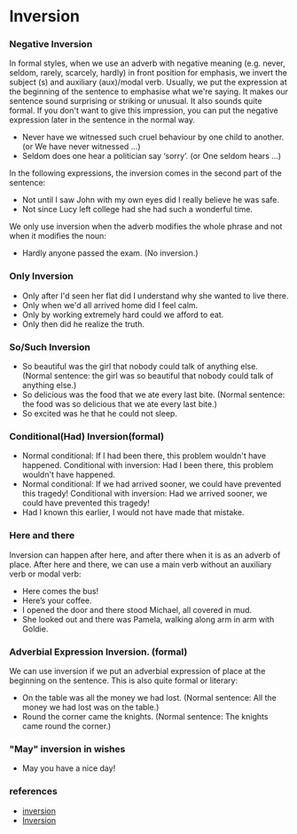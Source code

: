 # Inversion

### Negative Inversion
In formal styles, when we use an adverb with negative meaning (e.g. never, seldom, rarely, scarcely, hardly) in front position for emphasis, we invert the subject (s) and auxiliary (aux)/modal verb.
Usually, we put the expression at the beginning of the sentence to emphasise what we're saying. It makes our sentence sound surprising or striking or unusual. It also sounds quite formal. If you don't want to give this impression, you can put the negative expression later in the sentence in the normal way.

- Never have we witnessed such cruel behaviour by one child to another. (or We have never witnessed …)
- Seldom does one hear a politician say ‘sorry’. (or One seldom hears …)

In the following expressions, the inversion comes in the second part of the sentence:

- Not until I saw John with my own eyes did I really believe he was safe.
- Not since Lucy left college had she had such a wonderful time.

We only use inversion when the adverb modifies the whole phrase and not when it modifies the noun: 
- Hardly anyone passed the exam. (No inversion.)

### Only Inversion
- Only after I'd seen her flat did I understand why she wanted to live there.
- Only when we'd all arrived home did I feel calm.
- Only by working extremely hard could we afford to eat.
- Only then did he realize the truth.

### So/Such Inversion
- So beautiful was the girl that nobody could talk of anything else. (Normal sentence: the girl was so beautiful that nobody could talk of anything else.)
- So delicious was the food that we ate every last bite. (Normal sentence: the food was so delicious that we ate every last bite.)
- So excited was he that he could not sleep.

### Conditional(Had) Inversion(formal)
- Normal conditional: If I had been there, this problem wouldn't have happened.
  Conditional with inversion: Had I been there, this problem wouldn't have happened.
- Normal conditional: If we had arrived sooner, we could have prevented this tragedy!
  Conditional with inversion: Had we arrived sooner, we could have prevented this tragedy!
- Had I known this earlier, I would not have made that mistake.

### Here and there
Inversion can happen after here, and after there when it is as an adverb of place. After here and there, we can use a main verb without an auxiliary verb or modal verb:

- Here comes the bus!
- Here’s your coffee.
- I opened the door and there stood Michael, all covered in mud.
- She looked out and there was Pamela, walking along arm in arm with Goldie.

### Adverbial Expression Inversion. (formal)
We can use inversion if we put an adverbial expression of place at the beginning on the sentence. This is also quite formal or literary:

- On the table was all the money we had lost. (Normal sentence: All the money we had lost was on the table.)
- Round the corner came the knights. (Normal sentence: The knights came round the corner.)

### "May" inversion in wishes 
- May you have a nice day!

### references
- [inversion](https://www.perfect-english-grammar.com/inversion.html)
- [Inversion](https://dictionary.cambridge.org/us/grammar/british-grammar/inversion)